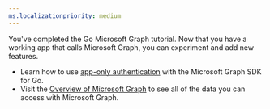 ```yaml
---
ms.localizationpriority: medium
---
```


<!-- markdownlint-disable MD041 -->

You've completed the Go Microsoft Graph tutorial. Now that you have a working app that calls Microsoft Graph, you can experiment and add new features.

- Learn how to use [app-only authentication](/graph/tutorials/go-app-only) with the Microsoft Graph SDK for Go.
- Visit the [Overview of Microsoft Graph](/graph/overview) to see all of the data you can access with Microsoft Graph.
